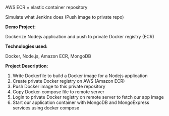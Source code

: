 
AWS ECR = elastic container repository

Simulate what Jenkins does (Push image to private repo)

**Demo Project:**

Dockerize Nodejs application and push to private Docker registry (ECR)

**Technologies used:**

Docker, Node.js, Amazon ECR, MongoDB

**Project Description:**

1. Write Dockerfile to build a Docker image for a Nodejs application
2. Create private Docker registry on AWS (Amazon ECR)
3. Push Docker image to this private repository
4. Copy Docker-compose file to remote server 
5. Login to private Docker registry on remote server to fetch our app image
6. Start our application container with MongoDB and MongoExpress services using docker compose
